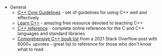 - General
  - [C++ Core Guidelines](https://isocpp.github.io/CppCoreGuidelines/CppCoreGuidelines) - set of guidelines for using C++ well and effectively
  - [Learn C++](https://www.learncpp.com/) - amazing free resource devoted to teaching C++
  - [C++ reference](https://en.cppreference.com/) - complete online reference for the C and C++ languages and standard libraries
  - [Comprehensive C++ book list](https://stackoverflow.com/questions/388242/the-definitive-c-book-guide-and-list) from a 2021 Stack Overflow post with 6000+ upvotes - great list to reference for those who don't know what to read
